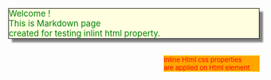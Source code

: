 <div style="
    font-size:larger;
    color: green;
    border: 1px solid black;
    background-color: lightyellow;
    box-shadow: 7px 7px 3px grey;
    ">
        Welcome !<br>
        This is Markdown page <br>
        created for testing inlint html property.
</div>
<br><br>
<div
style="
    width: 2in;
    font-size: small;
    color: red;
    outline: 1px dashed yellow;
    background-color: orange;
    float: right;
">
    Inline Html css properties <br>
    are applied on Html element 
</div>